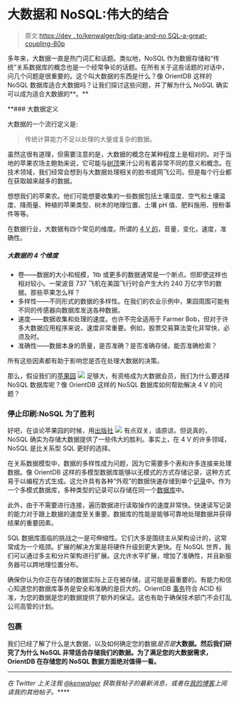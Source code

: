 # 大数据和 NoSQL:伟大的结合

> 原文:[https://dev . to/kenwalger/big-data-and-no SQL-a-great-coupling-80p](https://dev.to/kenwalger/big-data-and-nosql-a-great-coupling-80p)

多年来，大数据一直是热门词汇和话题。类似地，NoSQL 作为数据存储和“传统”关系数据库的概念也是一个经常争论的话题。在所有关于这些话题的对话中，问几个问题是很重要的。这个叫大数据的东西是什么？像 OrientDB 这样的 NoSQL 数据库适合大数据吗？让我们探讨这些问题，并了解为什么 NoSQL 确实可以成为适合大数据的**。**

 **### 大数据定义

大数据的一个流行定义是:

> 传统计算能力不足以处理的大量或复杂的数据。

虽然这很有道理，但需要注意的是，大数据的概念在某种程度上是相对的。对于当地的苹果农场主鲍勃来说，它可能与[树顶](http://www.treetop.com/)果汁公司有着非常不同的意义和概念。在技术领域，我们经常会想到与大数据处理相关的脸书或网飞公司。但是每个行业都在获取越来越多的数据。

想想我们的苹果农。他们可能想要收集的一些数据包括土壤湿度、空气和土壤温度、降雨量、种植的苹果类型、树木的地理位置、土壤 pH 值、肥料施用、授粉事件等等。

在数据行业，大数据有四个常见的维度。所谓的 [4 V 的](http://www.ibmbigdatahub.com/infographic/four-vs-big-data)，音量，变化，速度，准确性。

##### 大数据的 4 个维度

*   卷——数据的大小和规模，1tb 或更多的数据通常是一个断点。但即使这样也相对较小。一架波音 737 飞机在美国飞行时会产生大约 240 万亿字节的数据。那些苹果怎么样？
*   多样性——不同形式的数据的多样性。在我们的农业示例中，果园周围可能有不同的传感器向数据库发送各种数据。
*   速度——数据收集和处理的速度。也许不完全适用于 Farmer Bob，但对于许多大数据应用程序来说，速度非常重要。例如，股票交易算法变化非常快，必须及时。
*   准确性——数据本身的质量，是否准确？是否准确存储，能否准确检索？

所有这些因素都有助于影响您是否在处理大数据的决策。

那么，假设我们的[苹果园](https://www.amazon.com/gp/product/0375847448/ref=as_li_tl?ie=UTF8&camp=1789&creative=9325&creativeASIN=0375847448&linkCode=as2&tag=kenwalgersite-20&linkId=628bb05aa0ea2038daa55043d53bec88) [![](img/0043ddf95d5b1434be4f18b1eeae5d07.png)](//ir-na.amazon-adsystem.com/e/ir?t=kenwalgersite-20&l=am2&o=1&a=0375847448) 足够大，有资格成为大数据会员，我们为什么要选择 NoSQL 数据库呢？像 OrientDB 这样的 NoSQL 数据库如何帮助解决 4 V 的问题？

### 停止印刷:NoSQL 为了胜利

好吧，在谈论苹果园的时候，用[出版社](https://www.amazon.com/gp/product/B01154QQIY/ref=as_li_tl?ie=UTF8&camp=1789&creative=9325&creativeASIN=B01154QQIY&linkCode=as2&tag=kenwalgersite-20&linkId=ec82160d3318edf8f91af407a80f5618) [![](img/65c65fafb7f9a2a1b5a48089c546ff37.png)](//ir-na.amazon-adsystem.com/e/ir?t=kenwalgersite-20&l=am2&o=1&a=B01154QQIY) 有点双关，请原谅。但说真的，NoSQL 确实为存储大数据提供了一些伟大的胜利。事实上，在 4 V 的许多领域，NoSQL 是比关系型 SQL 更好的选择。

在关系数据模型中，数据的多样性成为问题，因为它需要多个表和许多连接来处理数据。像 OrientDB 这样的多模型数据库能够以无模式的方式存储记录，这种方式易于以编程方式生成。这允许具有各种“外观”的数据快速存储到单个[记录](http://orientdb.com/docs/last/Concepts.html#record)中。作为一个多模式数据库，多种类型的记录可以存储在同一个[数据库](http://orientdb.com/docs/last/Concepts.html#database)中。

此外，由于不需要进行连接，遍历数据进行读取操作的速度非常快。快速读写记录的能力对于跟上数据的速度至关重要。数据库的性能是能够可靠地处理数据并获得结果的重要因素。

SQL 数据库面临的挑战之一是可伸缩性。它们大多是围绕主从架构设计的，这常常成为一个瓶颈。扩展的解决方案是将硬件升级到更大更快。在 NoSQL 世界，我们可以通过多主和分片架构进行扩展。这允许水平扩展，增加了准确性，并且新服务器可以跨地理位置分布。

确保你认为你正在存储的数据实际上正在被存储，这可能是最重要的。有能力和信心知道您的数据库事务是安全和准确的是巨大的。OrientDB [事务](http://orientdb.com/docs/last/Transactions.html)符合 ACID 标准，为您的数据是您的数据提供了额外的保证。这也有助于确保技术部门不会打乱公司高管的计划。

### 包裹

我们已经了解了什么是大数据，以及如何确定您的数据*是否是***大数据。然后我们研究了为什么 NoSQL 非常适合存储我们的数据。为了满足您的大数据需求，OrientDB 在存储您的 NoSQL 数据方面绝对值得一看。**

 *** * *

*在 Twitter 上关注我 [@kenwalger](https://www.twitter.com/kenwalger) 获取我帖子的最新消息，或者在[我的博客](https://www.kenwalger.com/blog)上阅读我的其他帖子。*****